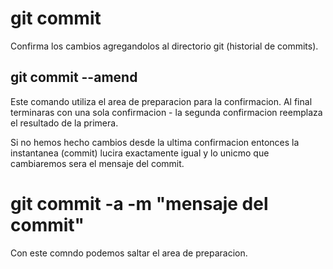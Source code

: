 # git commit
Confirma los cambios agregandolos al directorio git (historial de commits).

## git commit --amend
Este comando utiliza el area de preparacion para la confirmacion.
Al final terminaras con una sola confirmacion - la segunda confirmacion reemplaza el resultado de la primera.

Si no hemos hecho cambios desde la ultima confirmacion entonces la instantanea (commit) lucira exactamente igual y lo unicmo que cambiaremos sera el mensaje del commit.

# git commit -a -m "mensaje del commit"
Con este comndo podemos saltar el area de preparacion.